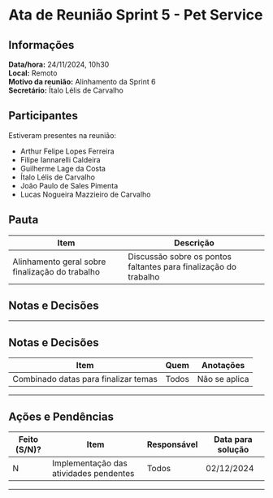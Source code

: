 # Ata de Reunião Sprint 5 - Pet Service

## Informações

**Data/hora:** 24/11/2024, 10h30  
**Local:** Remoto  
**Motivo da reunião:** Alinhamento da Sprint 6  
**Secretário:** Ítalo Lélis de Carvalho

## Participantes

Estiveram presentes na reunião:

- Arthur Felipe Lopes Ferreira
- Filipe Iannarelli Caldeira
- Guilherme Lage da Costa
- Ítalo Lélis de Carvalho
- João Paulo de Sales Pimenta
- Lucas Nogueira Mazzieiro de Carvalho

## Pauta

| Item                                            | Descrição                                                        |
|-------------------------------------------------|------------------------------------------------------------------|
| Alinhamento geral sobre finalização do trabalho | Discussão sobre os pontos faltantes para finalização do trabalho |

## Notas e Decisões
---

## Notas e Decisões

| Item                                 | Quem  | Anotações     |
|--------------------------------------|-------|---------------|
| Combinado datas para finalizar temas | Todos | Não se aplica |

---

## Ações e Pendências

| Feito (S/N)? | Item                                   | Responsável | Data para solução |
|--------------|----------------------------------------|-------------|-------------------|
| N            | Implementação das atividades pendentes | Todos       | 02/12/2024        |

---
